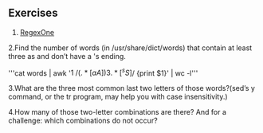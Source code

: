 ## Exercises

1. [RegexOne](https://regexone.com/)

2.Find the number of words (in /usr/share/dict/words) that contain at least three as and don’t have a 's ending. 

'''cat words | awk '$1 ~ /(.*[aA]){3}.*[^sS]$/ {print $1}' | wc -l'''

3.What are the three most common last two letters of those words?(sed’s y command, or the tr program, may help you with case insensitivity.) 

4.How many of those two-letter combinations are there? And for a challenge: which combinations do not occur?
